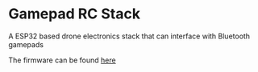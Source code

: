 # Gamepad RC Stack

A ESP32 based drone electronics stack that can interface with Bluetooth gamepads

The firmware can be found [here](https://github.com/nnarain/gamepad-rc-firmware)
